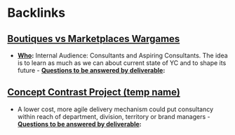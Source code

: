 
# Backlinks
## [Boutiques vs Marketplaces Wargames](<Boutiques vs Marketplaces Wargames.md>)
- **[Who](<Who.md>):** Internal Audience: Consultants and Aspiring Consultants. The idea is to learn as much as we can about current state of YC and to shape its future
        - **[Questions to be answered by deliverable](<Questions to be answered by deliverable.md>):**

## [Concept Contrast Project (temp name)](<Concept Contrast Project (temp name).md>)
- A lower cost, more agile delivery mechanism could put consultancy within reach of department, division, territory or brand managers
        - **[Questions to be answered by deliverable](<Questions to be answered by deliverable.md>):**

